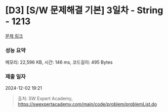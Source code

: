 # [D3] [S/W 문제해결 기본] 3일차 - String - 1213 

[문제 링크](https://swexpertacademy.com/main/code/problem/problemDetail.do?contestProbId=AV14P0c6AAUCFAYi) 

### 성능 요약

메모리: 22,596 KB, 시간: 146 ms, 코드길이: 495 Bytes

### 제출 일자

2024-12-02 19:21



> 출처: SW Expert Academy, https://swexpertacademy.com/main/code/problem/problemList.do